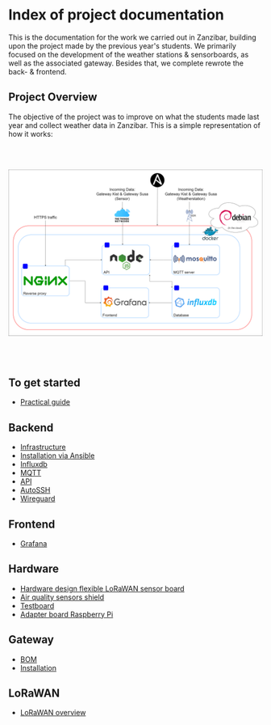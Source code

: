# Index of project documentation

This is the documentation for the work we carried out in Zanzibar, building upon the project made by the previous year's students. We primarily focused on the development of the weather stations & sensorboards, as well as the associated gateway. Besides that, we complete rewrote the back- & frontend.

## Project Overview

The objective of the project was to improve on what the students made last year and collect weather data in Zanzibar. This is a simple representation of how it works:

<br></br>

![system_overview.png](https://github.com/Jappie3/zanzi-doc/blob/master/system_overview.png)

<br></br>

## To get started

- [Practical guide](./practical-guide/README.md)

## Backend

- [Infrastructure](./backend/infrastructure.md)
- [Installation via Ansible](./backend/ansible.md)
- [Influxdb](./backend/influxdb.md)
- [MQTT](./backend/mqtt.md)
- [API](./backend/api.md)
- [AutoSSH](./backend/autossh.md)
- [Wireguard](./backend/wireguard.md)

## Frontend

- [Grafana](./frontend/grafana.md)

## Hardware

- [Hardware design flexible LoRaWAN sensor board](./flwsb-main/README.md)
- [Air quality sensors shield](./flwsb-aqs-shield-main/README.md)
- [Testboard](./flwsb-testboard-main/README.md)
- [Adapter board Raspberry Pi](./ic880a-adapter-raspberry-master-main/README.md)

## Gateway

- [BOM](./gateway/BOM.md)
- [Installation](./gateway/Installation.md)

## LoRaWAN

- [LoRaWAN overview](./LoRaWAN/README.md)
